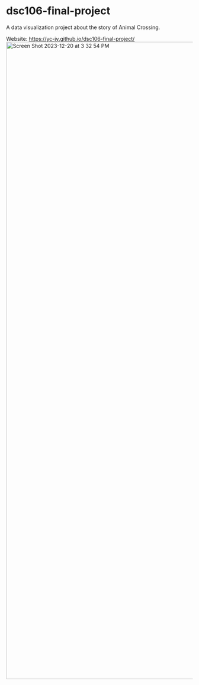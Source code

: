 # dsc106-final-project

A data visualization project about the story of Animal Crossing.

Website: https://yc-jy.github.io/dsc106-final-project/
<img width="1722" alt="Screen Shot 2023-12-20 at 3 32 54 PM" src="https://github.com/YichunRen/Data-Visualization-of-Animal-Crossing-Data/assets/38923159/c4fa8b63-9f53-4923-9d41-1993143004dd">
